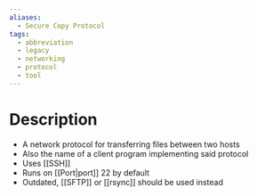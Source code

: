 ```yaml
---
aliases:
  - Secure Copy Protocol
tags:
  - abbreviation
  - legacy
  - networking
  - protocol
  - tool
---
```

# Description
- A network protocol for transferring files between two hosts
- Also the name of a client program implementing said protocol
- Uses [[SSH]]
- Runs on [[Port|port]] 22 by default
- Outdated, [[SFTP]] or [[rsync]] should be used instead